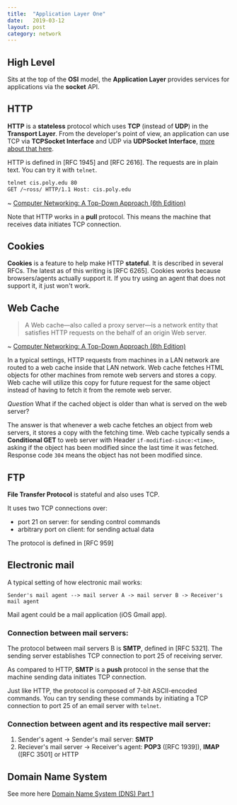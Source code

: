 ```yaml
---
title:  "Application Layer One"
date:   2019-03-12
layout: post
category: network
---
```


## High Level

Sits at the top of the **OSI** model, the **Application Layer** provides services for applications via the **socket** API.

## HTTP

**HTTP** is a **stateless** protocol which uses **TCP** (instead of **UDP**) in the **Transport Layer**. From the developer's point of view, an application can use TCP via **TCPSocket Interface** and UDP via **UDPSocket Interface**, [more about that here](https://www.w3.org/2012/sysapps/tcp-udp-sockets/#interface-tcpsocket).

HTTP is defined in [RFC 1945] and [RFC 2616]. The requests are in plain text. You can try it with `telnet`.

```bash
telnet cis.poly.edu 80
GET /~ross/ HTTP/1.1 Host: cis.poly.edu
```
~ [Computer Networking: A Top-Down Approach (6th Edition)](https://www.amazon.com/Computer-Networking-Top-Down-Approach-6th/dp/0132856204)

Note that HTTP works in a **pull** protocol. This means the machine that receives data initiates TCP connection.  

## Cookies

**Cookies** is a feature to help make HTTP **stateful**. It is described in several RFCs. The latest as of this writing is [RFC 6265]. Cookies works because browsers/agents actually support it. If you try using an agent that does not support it, it just won't work.

## Web Cache

> A Web cache—also called a proxy server—is a network entity that satisfies HTTP requests on the behalf of an origin Web server.

~ [Computer Networking: A Top-Down Approach (6th Edition)](https://www.amazon.com/Computer-Networking-Top-Down-Approach-6th/dp/0132856204)

In a typical settings, HTTP requests from machines in a LAN network are routed to a web cache inside that LAN network. Web cache fetches HTML objects for other machines from remote web servers and stores a copy. Web cache will utilize this copy for future request for the same object instead of having to fetch it from the remote web server.

*Question* What if the cached object is older than what is served on the web server?

The answer is that whenever a web cache fetches an object from web servers, it stores a copy with the fetching time. Web cache typically sends a **Conditional GET** to web server with Header `if-modified-since:<time>`, asking if the object has been modified since the last time it was fetched. Response code `304` means the object has not been modified since.

## FTP

**File Transfer Protocol** is stateful and also uses TCP. 

It uses two TCP connections over:
* port 21 on server: for sending control commands
* arbitrary port on client: for sending actual data

The protocol is defined in [RFC 959]

## Electronic mail

A typical setting of how electronic mail works:

```
Sender's mail agent --> mail server A -> mail server B -> Receiver's mail agent
```

Mail agent could be a mail application (iOS Gmail app). 

### Connection between mail servers:
The protocol between mail servers B is **SMTP**, defined in [RFC 5321]. The sending server establishes TCP connection to port 25 of receiving server.

As compared to HTTP, **SMTP** is a **push** protocol in the sense that the machine sending data initiates TCP connection.

Just like HTTP, the protocol is composed of 7-bit ASCII-encoded commands. You can try sending these commands by initiating a TCP connection to port 25 of an email server with `telnet`.

### Connection between agent and its respective mail server:

1. Sender's agent -> Sender's mail server: **SMTP**
2. Reciever's mail server -> Receiver's agent: **POP3** ([RFC 1939]), **IMAP** ([RFC 3501] or HTTP

## Domain Name System
See more here [Domain Name System (DNS) Part 1](/network/2019/03/15/dns-1.html)